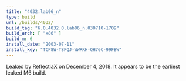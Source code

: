 ```yaml
---
title: "4032.lab06_n"
type: build
url: /builds/4032/
build_tag: "6.0.4032.0.lab06_n.030710-1709"
build_arch: [ "x86" ]
build_m: 6
install_date: "2003-07-11"
install_key: "TCP8W-T8PQJ-WWRRH-QH76C-99FBW"
---
```


 Leaked by ReflectiaX on December 4, 2018. It appears to be the earliest leaked M6 build.